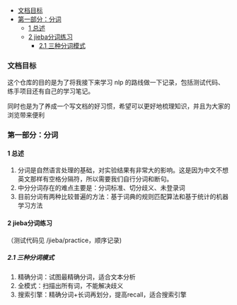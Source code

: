 - [文档目标](#文档目标)
- [第一部分：分词](#第一部分分词)
  - [1 总述](#1-总述)
  - [2 jieba分词练习](#2-jieba分词练习)
    - [2.1 三种分词模式](#21-三种分词模式)

### 文档目标
这个仓库的目的是为了将我接下来学习 nlp 的路线做一下记录，包括测试代码、练手项目还有自己的学习笔记。

同时也是为了养成一个写文档的好习惯，希望可以更好地梳理知识，并且为大家的浏览带来便利

### 第一部分：分词

#### 1 总述
1. 分词是自然语言处理的基础，对实验结果有非常大的影响。这是因为中文不想英文那样有空格分隔符，所以需要我们自行分词和断句。
2. 中分分词存在的难点主要是：分词标准、切分歧义、未登录词
3. 目前分词有两种比较普遍的方法：基于词典的规则匹配算法和基于统计的机器学习方法

#### 2 jieba分词练习

（测试代码见 /jieba/practice，顺序记录)

##### 2.1 三种分词模式
1. 精确分词：试图最精确分词，适合文本分析
2. 全模式：扫描出所有词，不能解决歧义
3. 搜索引擎：精确分词+长词再划分，提高recall，适合搜索引擎